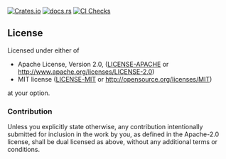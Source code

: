 [![Crates.io](https://img.shields.io/crates/v/bytebuffer-rs.svg)](https://crates.io/crates/bytebuffer-rs)
[![docs.rs](https://img.shields.io/badge/docs-latest-blue.svg)](https://docs.rs/bytebuffer-rs)
[![CI Checks](https://github.com/terahlunah/bytebuffer-rs/actions/workflows/rust.yml/badge.svg?branch=master)](https://github.com/terahlunah/bytebuffer-rs/actions/workflows/rust.yml)

## License

Licensed under either of

 * Apache License, Version 2.0, ([LICENSE-APACHE](LICENSE-APACHE) or http://www.apache.org/licenses/LICENSE-2.0)
 * MIT license ([LICENSE-MIT](LICENSE-MIT) or http://opensource.org/licenses/MIT)

at your option.

### Contribution

Unless you explicitly state otherwise, any contribution intentionally submitted
for inclusion in the work by you, as defined in the Apache-2.0 license, shall be dual licensed as above, without any
additional terms or conditions.
